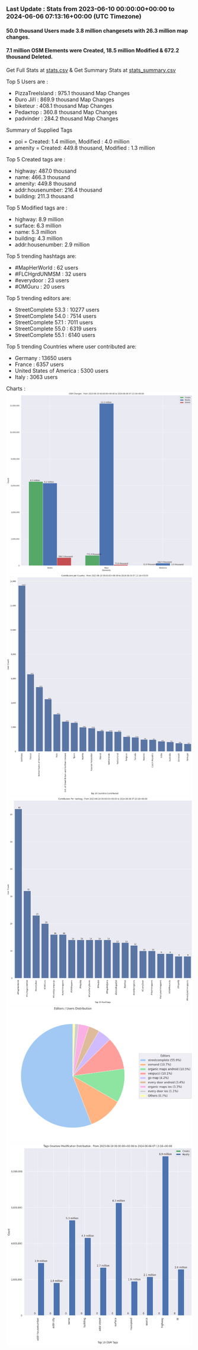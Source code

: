 ### Last Update : Stats from 2023-06-10 00:00:00+00:00 to 2024-06-06 07:13:16+00:00 (UTC Timezone)

#### 50.0 thousand Users made 3.8 million changesets with 26.3 million map changes.
#### 7.1 million OSM Elements were Created, 18.5 million Modified & 672.2 thousand Deleted.
Get Full Stats at [stats.csv](/stats/fieldmappers/Daily/stats.csv)
 & Get Summary Stats at [stats_summary.csv](/stats/fieldmappers/Daily/stats_summary.csv)

Top 5 Users are : 
- PizzaTreeIsland : 975.1 thousand Map Changes
- Đuro Jiří : 869.9 thousand Map Changes
- biketeur : 408.1 thousand Map Changes
- Реdактор : 360.8 thousand Map Changes
- padvinder : 284.2 thousand Map Changes

Summary of Supplied Tags
- poi = Created: 1.4 million, Modified : 4.0 million
- amenity = Created: 449.8 thousand, Modified : 1.3 million


Top 5 Created tags are :
- highway: 487.0 thousand
- name: 466.3 thousand
- amenity: 449.8 thousand
- addr:housenumber: 216.4 thousand
- building: 211.3 thousand


Top 5 Modified tags are :
- highway: 8.9 million
- surface: 6.3 million
- name: 5.3 million
- building: 4.3 million
- addr:housenumber: 2.9 million


Top 5 trending hashtags are:
- #MapHerWorld : 62 users
- #FLCHgrdUNMSM : 32 users
- #everydoor : 23 users
- #OMGuru : 20 users


Top 5 trending editors are:
- StreetComplete 53.3 : 10277 users
- StreetComplete 54.0 : 7514 users
- StreetComplete 57.1 : 7011 users
- StreetComplete 55.0 : 6319 users
- StreetComplete 55.1 : 6140 users


Top 5 trending Countries where user contributed are:
- Germany : 13650 users
- France : 6357 users
- United States of America : 5300 users
- Italy : 3063 users


 Charts : 
![Alt text](./stats_osm_changes.png) 
![Alt text](./stats_users_per_country.png) 
![Alt text](./stats_users_per_hashtag.png) 
![Alt text](./stats_editors_pie_chart.png) 
![Alt text](./stats_tags.png) 
